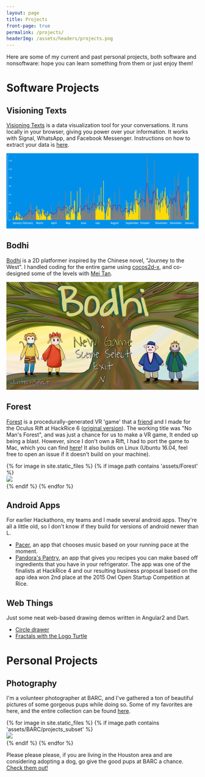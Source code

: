 ```yaml
---
layout: page
title: Projects
front-page: true
permalink: /projects/
headerImg: /assets/headers/projects.png
---
```


Here are some of my current and past personal projects, both software and nonsoftware: hope you can learn something from them or just enjoy them!

# Software Projects

## Visioning Texts

[Visioning Texts][visioning_texts_page] is a data visualization tool for your conversations. It runs locally in your browser, giving you power over your information. It works with Signal, WhatsApp, and Facebook Messenger. Instructions on how to extract your data is [here](/visioning_texts/setup_instructions.html).

![Visioning Texts Screenshot](/assets/visioning_texts.png)

## Bodhi

[Bodhi][bodhi-repo] is a 2D platformer inspired by the Chinese novel, "Journey to the West". I handled
coding for the entire game using [cocos2d-x](https://github.com/cocos2d/cocos2d-x), and
co-designed some of the levels with [Mei Tan](https://www.linkedin.com/in/meiflwr).

![Bodhi's Main Menu](/assets/bodhi_menu.png)

[//]: # (TODO: add gifs of gameplay.)

## Forest

[Forest][forest-repo] is a procedurally-generated VR 'game' that a [friend](https://github.com/pjh4) and
I made for the Oculus Rift at HackRice 6 ([original version](https://github.com/BryceStevenWilley/oculus-hackrice16)).  The working title was "No Man's Forest",
and was just a chance for us to make a VR game, It ended up being a blast.
However, since I don't own a Rift, I had to port the game to Mac, which you can find
[here][forest-repo]! It also builds on Linux (Ubuntu 16.04, feel free to open an issue if it doesn't build on your machine).

<div class="gallery-wrap">
  {% for image in site.static_files %}
    {% if image.path contains 'assets/Forest' %}
        <div class="pictureBox">
            <div class="innerBox">
              <a href="{{ site.baseurl }}{{ image.path }}">
                <img src="{{ site.baseurl }}{{ image.path }}">
              </a>
                <!--div class="titleBox">Image 1</div-->
            </div>
        </div>
     {% endif %}
  {% endfor %}
</div>

[//]: # (TODO: add gif of admittedly boring gameplay)

## Android Apps

For earlier Hackathons, my teams and I made several android apps. They're all a little old,
so I don't know if they build for versions of android newer than L.

* [Pacer][pacer-repo], an app that chooses music based on your running pace at the moment.
* [Pandora's Pantry][pandora-repo], an app that gives you recipes you can make based off
  ingredients that you have in your refrigerator. The app was one of the finalists at HackRice 4
  and our resulting business proposal based on the app idea won 2nd place at the 2015
  Owl Open Startup Competition at Rice.

## Web Things

Just some neat web-based drawing demos written in Angular2 and Dart.

* [Circle drawer](/dart-projects/#/circles)
* [Fractals with the Logo Turtle](/dart-projects/#/logo)

[bodhi-repo]: https://github.com/BryceStevenWilley/JTTW
[visioning_texts_page]: https://BryceWilley.xyz/visioning_texts
[forest-repo]: https://github.com/BryceStevenWilley/forest_game
[pacer-repo]: https://github.com/jemitk/Pacer
[pandora-repo]: https://github.com/BryceStevenWilley/PandorasPantry

# Personal Projects

## Photography

I'm a volunteer photographer at BARC, and I've gathered a ton of beautiful pictures of some gorgeous pups while
doing so. Some of my favorites are here, and the entire collection can be found [here](/barc-dogs).

<div class="gallery-wrap">
  {% for image in site.static_files %}
    {% if image.path contains 'assets/BARC/projects_subset' %}
      <div class="pictureBox">
        <div class="innerBox">
          <a href="{{ site.baseurl }}{{ image.path }}">
            <img src="{{ site.baseurl }}{{ image.path }}">
          </a>
        </div>
      </div>
    {% endif %}
  {% endfor %}
</div>

Please please please, if you are living in the Houston area and are considering adopting a dog, go give the
good pups at BARC a chance. [Check them out!](http://barcly.houstonbarcfoundation.org/#!/home)

[//]: # (TODO: Add Theatre to personal projects: Put key points from Theatre resume here: Sound Design, Projection, etc)
